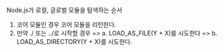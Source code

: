 Node.js가 로컬, 글로벌 모듈을 탐색하는 순서

1. 코어 모듈인 경우 코어 모듈을 리턴한다.
2. 만약 ./ 또는 ../로 시작할 경우 
   => a. LOAD_AS_FILE(Y + X)를 시도한다 
   => b. LOAD_AS_DIRECTORY(Y + X)를 시도한다.
   

